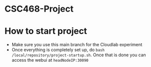 # CSC468-Project
# How to start project
- Make sure you use this main branch for the Cloudlab experiment
- Once everything is completely set up, do `bash /local/repository/project-startup.sh`. Once that is done you can access the webui at `headNodeIP:30090`
